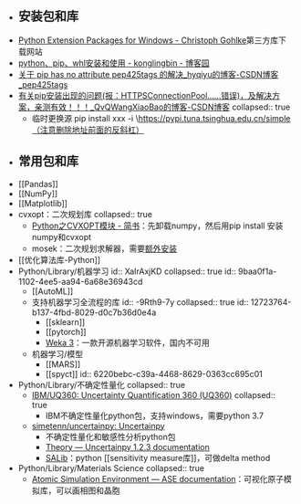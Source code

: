 - ## 安装包和库
- [Python Extension Packages for Windows - Christoph Gohlke](https://www.lfd.uci.edu/~gohlke/pythonlibs/#scipy)第三方库下载网站
- [python、pip、whl安装和使用 - konglingbin - 博客园](https://www.cnblogs.com/klb561/p/9271322.html)
- [关于 pip has no attribute pep425tags 的解决_hyqiyu的博客-CSDN博客_pep425tags](https://blog.csdn.net/qq_40772189/article/details/106455315)
- [有关pip安装出现的问题(报：HTTPSConnectionPool……错误)，及解决方案，亲测有效！！！_QvQWangXiaoBao的博客-CSDN博客](https://blog.csdn.net/QvQWangXiaoBao/article/details/111145854)
  collapsed:: true
	- 临时更换源 pip install xxx -i \https://pypi.tuna.tsinghua.edu.cn/simple（注意删除地址前面的反斜杠）
- ## 常用包和库
- [[Pandas]]
- [[NumPy]]
- [[Matplotlib]]
- cvxopt：二次规划库
  collapsed:: true
	- [Python之CVXOPT模块 - 简书](https://www.jianshu.com/p/df447c3e4efe)：先卸载numpy，然后用pip install 安装numpy和cvxopt
	- mosek：二次规划求解器，需要[额外安装](https://hyp.is/hUX3VDQIEeyrDKdMHffprw/cvxopt.org/userguide/coneprog.html)
- [[优化算法库-Python]]
- Python/Library/机器学习
  id:: XaIrAxjKD
  collapsed:: true
  id:: 9baa0f1a-1102-4ee5-aa94-6a68e36943cd
	- [[AutoML]]
	- 支持机器学习全流程的库
	  id:: -9Rth9-7y
	  collapsed:: true
	  id:: 12723764-b137-4fbd-8029-d0c7b36d0e4a
		- [[sklearn]]
		- [[pytorch]]
		- [Weka 3](https://www.cs.waikato.ac.nz/ml/weka/index.html)：一款开源机器学习软件，国内不可用
	- 机器学习/模型
		- [[MARS]]
		- [[spyct]]
		  id:: 6220bebc-c39a-4468-8629-0363cc695c01
- Python/Library/不确定性量化
  collapsed:: true
	- [IBM/UQ360: Uncertainty Quantification 360 (UQ360)](https://github.com/IBM/UQ360)
	  collapsed:: true
		- IBM不确定性量化python包，支持windows，需要python 3.7
	- [simetenn/uncertainpy: Uncertainpy](https://github.com/simetenn/uncertainpy)
		- 不确定性量化和敏感性分析python包
		- [Theory — Uncertainpy 1.2.3 documentation](https://uncertainpy.readthedocs.io/en/latest/theory.html)
		- [SALib](https://github.com/SALib/SALib)：python [[sensitivity measure库]]，可做delta method
- Python/Library/Materials Science
  collapsed:: true
	- [Atomic Simulation Environment — ASE documentation](https://wiki.fysik.dtu.dk/ase/index.html)：可视化原子模拟库，可以画相图和晶胞